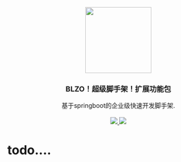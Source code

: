 <p align="center">
    <img src="https://www.jdkhome.com/file/FSEz" width="150">
    <h3 align="center">BLZO！超级脚手架！扩展功能包</h3>
    <p align="center">
        基于springboot的企业级快速开发脚手架.<br><br>
        <a href="https://github.com/jdkhome/blzo">
            <img src="https://img.shields.io/badge/github-star-green.svg">
        </a>
        <a href="https://gitee.com/jdkhome/blzo">
            <img src="https://img.shields.io/badge/gitee-star-green.svg">
        </a>
    </p>
</p>

# todo....